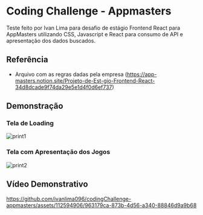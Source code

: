 # Coding Challenge - Appmasters

Teste feito por Ivan Lima para desafio de estágio Frontend React para AppMasters utilizando CSS, Javascript e React para consumo de API e apresentação dos dados buscados.

## Referência

 - Arquivo com as regras dadas pela empresa (https://app-masters.notion.site/Projeto-de-Est-gio-Frontend-React-34d8dcade9f74da29e5e1d4f0d6ef737)


## Demonstração

### Tela de Loading

![print1](https://github.com/ivanlima096/codingChallenge-appmasters/assets/112594906/08ab64e9-fc99-450b-8feb-951d1bf949dd)


### Tela com Apresentação dos Jogos

![print2](https://github.com/ivanlima096/codingChallenge-appmasters/assets/112594906/cccef562-659d-4612-9bb2-ff9236cd6a74)


## Vídeo Demonstrativo

https://github.com/ivanlima096/codingChallenge-appmasters/assets/112594906/963179ca-873b-4d56-a340-88846d9a9b68
